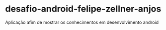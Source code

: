 # desafio-android-felipe-zellner-anjos
Aplicação afim de mostrar os conhecimentos em desenvolvimento android
